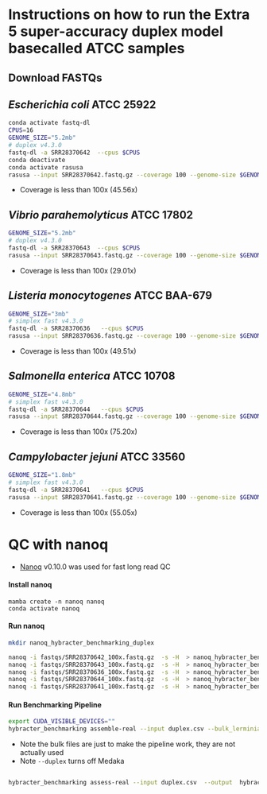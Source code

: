 # Instructions on how to run the Extra 5 super-accuracy duplex model basecalled ATCC samples

## Download FASTQs

## _Escherichia coli_ ATCC 25922

```bash
conda activate fastq-dl
CPUS=16
GENOME_SIZE="5.2mb"
# duplex v4.3.0
fastq-dl -a SRR28370642  --cpus $CPUS
conda deactivate
conda activate rasusa
rasusa --input SRR28370642.fastq.gz --coverage 100 --genome-size $GENOME_SIZE -o SRR28370642_100x.fastq.gz
```

* Coverage is less than 100x (45.56x)

##  _Vibrio parahemolyticus_ ATCC 17802

```bash
GENOME_SIZE="5.2mb"
# duplex v4.3.0
fastq-dl -a SRR28370643  --cpus $CPUS
rasusa --input SRR28370643.fastq.gz --coverage 100 --genome-size $GENOME_SIZE -o SRR28370643_100x.fastq.gz
```

* Coverage is less than 100x (29.01x)

## _Listeria monocytogenes_ ATCC BAA-679

```bash
GENOME_SIZE="3mb"
# simplex fast v4.3.0
fastq-dl -a SRR28370636	  --cpus $CPUS
rasusa --input SRR28370636.fastq.gz --coverage 100 --genome-size $GENOME_SIZE -o SRR28370636_100x.fastq.gz
```

* Coverage is less than 100x (49.51x)

## _Salmonella enterica_ ATCC 10708

```bash
GENOME_SIZE="4.8mb"
# simplex fast v4.3.0
fastq-dl -a SRR28370644	  --cpus $CPUS
rasusa --input SRR28370644.fastq.gz --coverage 100 --genome-size $GENOME_SIZE -o SRR28370644_100x.fastq.gz
```

* Coverage is less than 100x (75.20x)
 
## _Campylobacter jejuni_ ATCC 33560

```bash
GENOME_SIZE="1.8mb"
# simplex fast v4.3.0
fastq-dl -a SRR28370641	  --cpus $CPUS
rasusa --input SRR28370641.fastq.gz --coverage 100 --genome-size $GENOME_SIZE -o SRR28370641_100x.fastq.gz
```

* Coverage is less than 100x (55.05x)


#  QC with nanoq

* [Nanoq](https://github.com/esteinig/nanoq) v0.10.0 was used for fast long read QC

#### Install nanoq

```
mamba create -n nanoq nanoq
conda activate nanoq
```

#### Run nanoq

```bash
mkdir nanoq_hybracter_benchmarking_duplex

nanoq -i fastqs/SRR28370642_100x.fastq.gz  -s -H  > nanoq_hybracter_benchmarking_duplex/SRR28370642_report.txt
nanoq -i fastqs/SRR28370643_100x.fastq.gz  -s -H  > nanoq_hybracter_benchmarking_duplex/SRR28370643_report.txt
nanoq -i fastqs/SRR28370636_100x.fastq.gz  -s -H  > nanoq_hybracter_benchmarking_duplex/SRR28370636_report.txt
nanoq -i fastqs/SRR28370644_100x.fastq.gz  -s -H  > nanoq_hybracter_benchmarking_duplex/SRR28370644_report.txt
nanoq -i fastqs/SRR28370641_100x.fastq.gz  -s -H  > nanoq_hybracter_benchmarking_duplex/SRR28370641_report.txt
```

#### Run Benchmarking Pipeline

```bash
export CUDA_VISIBLE_DEVICES=""
hybracter_benchmarking assemble-real --input duplex.csv --bulk_lerminiaux_csv depth_assemble_bulk.csv --bulk_lerminiaux_config bulk_config.yaml --output  hybracter_benchmarking_results_duplex --duplex --threads 32  --cores 16  --keep-going 
```

* Note the bulk files are just to make the pipeline work, they are not actually used
* Note `--duplex` turns off Medaka 

```bash

hybracter_benchmarking assess-real --input duplex.csv  --output  hybracter_benchmarking_results_duplex --threads 32 --cores 16
```
